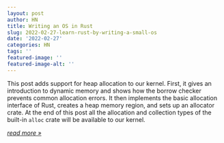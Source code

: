 ```yaml
---
layout: post
author: HN
title: Writing an OS in Rust
slug: 2022-02-27-learn-rust-by-writing-a-small-os
date: '2022-02-27'
categories: HN
tags: ''
featured-image: ''
featured-image-alt: ''
---
```

This post adds support for heap allocation to our kernel. First, it gives an introduction to dynamic memory and shows how the borrow checker prevents common allocation errors. It then implements the basic allocation interface of Rust, creates a heap memory region, and sets up an allocator crate. At the end of this post all the allocation and collection types of the built-in `alloc` crate will be available to our kernel.

[_read more »_](https://os.phil-opp.com/heap-allocation/)

